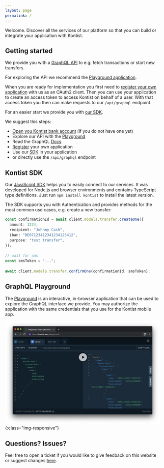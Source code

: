 ```yaml
---
layout: page
permalink: /
---
```


Welcome. Discover all the services of our platform so that you can build or integrate your application with Kontist.

## Getting started

We provide you with a [GraphQL API](https://graphql.org) to e.g. fetch transactions or start new transfers.

For exploring the API we recommend the [Playground application](/playground).

When you are ready for implementation you first need to [register your own application](/console) with us as an OAuth2 client. Then you can use your application to create an access token to access Kontist on behalf of a user. With that access token you then can make requests to our `/api/graphql` endpoint.

For an easier start we provide you with [our SDK](/sdk).

We suggest this steps:
* [Open you Kontist bank account](https://start.kontist.com/?utm_campaign=kontist_dev) (if you do not have one yet)
* Explore our API with the [Playground](/playground)
* Read the GraphQL [Docs](/docs)
* [Register](/console) your own application
* Use our [SDK](/sdk) in your application
* or directly use the `/api/graphql` endpoint

## Kontist SDK

Our [JavaScript SDK](/sdk) helps you to easily connect to our services. It was developed for Node.js and browser environments and contains TypeScript type definitions. Just run `npm install kontist` to install the latest version.

The SDK supports you with Authentication and provides methods for the most common use cases, e.g. create a new transfer:
```typescript
const confirmationId = await client.models.transfer.createOne({
  amount: 1234,
  recipient: "Johnny Cash",
  iban: "DE07123412341234123412",
  purpose: "test transfer",
});

// wait for sms
const smsToken = "...";

await client.models.transfer.confirmOne(confirmationId, smsToken);
```

## GraphQL Playground

The [Playground](/playground) is an interactive, in-browser application that can be used to explore the GraphQL interface we provide. You may authorize the application with the same credentials that you use for the Kontist mobile app.

![Playground Screenshot](/assets/playground.png){:class="img-responsive"}

## Questions? Issues?

Feel free to open a ticket if you would like to give feedback on this website or suggest changes [here](https://github.com/kontist/kontist.github.io/issues/new).
